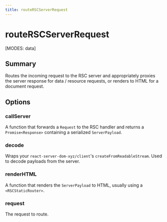 ```yaml
---
title: routeRSCServerRequest
---
```


# routeRSCServerRequest

[MODES: data]

## Summary

Routes the incoming request to the RSC server and appropriately proxies the server response for data / resource requests, or renders to HTML for a document request.

## Options

### callServer

A function that forwards a `Request` to the RSC handler and returns a `Promise<Response>` containing a serialized `ServerPayload`.

### decode

Wraps your `react-server-dom-xyz/client`'s `createFromReadableStream`. Used to decode payloads from the server.

### renderHTML

A function that renders the `ServerPayload` to HTML, usually using a `<RSCStaticRouter>`.

### request

The request to route.
